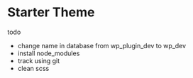# Starter Theme

todo
- change name in database from wp_plugin_dev to wp_dev
- install node_modules
- track using git
- clean scss